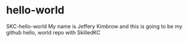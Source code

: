 # hello-world
SKC-hello-world
My name is Jeffery Kimbrow and this is going to be my github hello, world repo with SkilledKC
